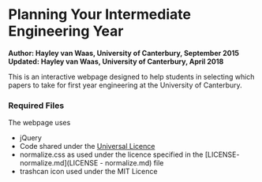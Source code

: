 # Planning Your Intermediate Engineering Year

**Author: Hayley van Waas, University of Canterbury, September 2015**
**Updated: Hayley van Waas, University of Canterbury, April 2018**

This is an interactive webpage designed to help students in selecting which papers to take for first year engineering at the University of Canterbury.


### Required Files
The webpage uses
  - jQuery
  - Code shared under the [Universal Licence](https://creativecommons.org/publicdomain/zero/1.0/)
  - normalize.css as used under the licence specified in the [LICENSE- normalize.md](LICENSE - normalize.md) file
  - trashcan icon used under the MIT Licence
